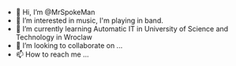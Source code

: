 - 👋 Hi, I’m @MrSpokeMan
- 👀 I’m interested in music, I'm playing in band.
- 🌱 I’m currently learning Automatic IT in University of Science and Technology in Wroclaw
- 💞️ I’m looking to collaborate on ...
- 📫 How to reach me ...

<!---
MrSpokeMan/MrSpokeMan is a ✨ special ✨ repository because its `README.md` (this file) appears on your GitHub profile.
You can click the Preview link to take a look at your changes.
--->
